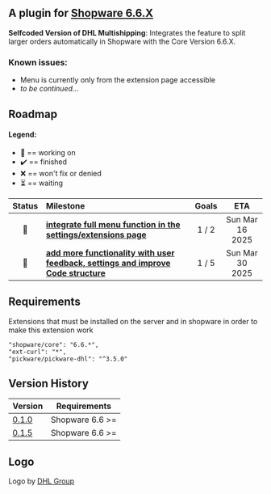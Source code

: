 ## A plugin for [Shopware 6.6.X](https://github.com/shopware/platform)

**Selfcoded Version of DHL Multishipping**: Integrates the feature to split larger orders automatically in Shopware with the Core Version 6.6.X.

### Known issues:
* Menu is currently only from the extension page accessible
* _to be continued..._

## Roadmap
#### Legend:
* 🚀 == working on
* ✔️ == finished
* ❌ == won't fix or denied
* ⏳ == waiting

| Status | Milestone                                                                                                                                                    | Goals |       ETA       |
| :---: |:-------------------------------------------------------------------------------------------------------------------------------------------------------------|:-----:|:---------------:|
| 🚀 | **[integrate full menu function in the settings/extensions page]()**                                                                                         | 1 / 2 | Sun Mar 16 2025 |
| 🚀 | **[add more functionality with user feedback, settings and improve Code structure]()** | 1 / 5 | Sun Mar 30 2025 |

## Requirements
Extensions that must be installed on the server and in shopware in order to make this extension work

	"shopware/core": "6.6.*",
	"ext-curl": "*",
	"pickware/pickware-dhl": "^3.5.0"

## Version History
| Version 	                                                                                   | Requirements               	 |
|---------------------------------------------------------------------------------------------|------------------------------|
| [0.1.0](https://github.com/SLINIcraftet204/multi-package-shipping/releases/tag/v0.1.0)    	 | Shopware 6.6 >=	             |
| [0.1.5](https://github.com/SLINIcraftet204/multi-package-shipping/releases/tag/v0.1.5)   	  | Shopware 6.6 >=	             |

## Logo

Logo by [DHL Group](https://www.dhl.com/discover/en-au/ship-with-dhl/start-shipping/shipment-preparation)
